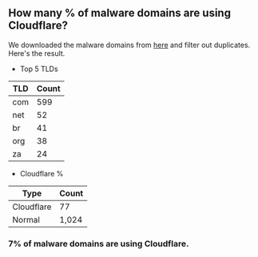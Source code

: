 ## How many % of malware domains are using Cloudflare?


We downloaded the malware domains from [here](https://urlhaus.abuse.ch) and filter out duplicates.
Here's the result.


[//]: # (start replacement)


- Top 5 TLDs

| TLD | Count |
| --- | --- |
| com | 599 |
| net | 52 |
| br | 41 |
| org | 38 |
| za | 24 |


- Cloudflare %

| Type | Count |
| --- | --- |
| Cloudflare | 77 |
| Normal | 1,024 |


### 7% of malware domains are using Cloudflare.